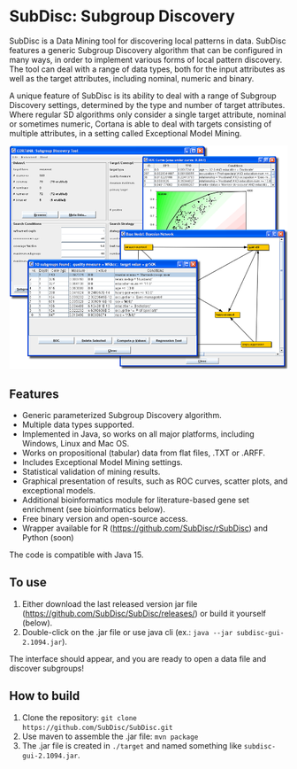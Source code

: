 # SubDisc: Subgroup Discovery

SubDisc is a Data Mining tool for discovering local patterns in data. SubDisc features a generic Subgroup Discovery
algorithm that can be configured in many ways, in order to implement various forms of local pattern discovery. The tool
can deal with a range of data types, both for the input attributes as well as the target attributes, including nominal, 
numeric and binary. 

A unique feature of SubDisc is its ability to deal with a range of Subgroup Discovery settings, determined by the type
and number of target attributes. Where regular SD algorithms only consider a single target attribute, nominal or 
sometimes numeric, Cortana is able to deal with targets consisting of multiple attributes, in a setting called 
Exceptional Model Mining.

![screenshots](manual/cortana-screenshots.png)

## Features
* Generic parameterized Subgroup Discovery algorithm.
* Multiple data types supported.
* Implemented in Java, so works on all major platforms, including Windows, Linux and Mac OS.
* Works on propositional (tabular) data from flat files, .TXT or .ARFF.
* Includes Exceptional Model Mining settings.
* Statistical validation of mining results.
* Graphical presentation of results, such as ROC curves, scatter plots, and exceptional models.
* Additional bioinformatics module for literature-based gene set enrichment (see bioinformatics below).
* Free binary version and open-source access. 
* Wrapper available for R (https://github.com/SubDisc/rSubDisc) and Python (soon)

The code is compatible with Java 15. 

## To use

1. Either download the last released version jar file (https://github.com/SubDisc/SubDisc/releases/) or build it yourself (below).
2. Double-click on the .jar file or use java cli (ex.: `java --jar subdisc-gui-2.1094.jar`).

The interface should appear, and you are ready to open a data file and discover subgroups!

## How to build
1. Clone the repository: `git clone https://github.com/SubDisc/SubDisc.git`
2. Use maven to assemble the .jar file: `mvn package`
3. The .jar file is created in `./target` and named something like `subdisc-gui-2.1094.jar`. 
